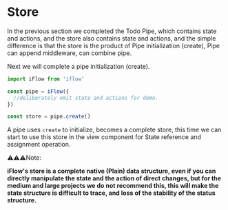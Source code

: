 # Store

In the previous section we completed the Todo Pipe, which contains state and actions, and the store also contains state and actions, and the simple difference is that the store is the product of Pipe initialization (create), Pipe can append middleware, can combine pipe.

Next we will complete a pipe initialization (create).

```javascript
import iFlow from 'iflow'

const pipe = iFlow({
  //deliberately omit state and actions for demo.
})

const store = pipe.create()
```

A pipe uses `create` to initialize, becomes a complete store, this time we can start to use this store in the view component for State reference and assignment operation.


⚠️⚠️⚠️Note:

**iFlow's store is a complete native (Plain) data structure, even if you can directly manipulate the state and the action of direct changes, but for the medium and large projects we do not recommend this, this will make the state structure is difficult to trace, and loss of the stability of the status structure.**

